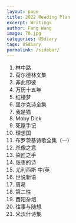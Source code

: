 ```yaml
---
layout: page
title: 2022 Reading Plan
excerpt: Writings
author: Fang Wang
image: 70.jpg
categories: USdiary
tags: USdiary
permalink: /sidebar/
---
```


1. 林中路
2. 荷尔德林文集
3. 非此即彼
4. 万历十五年
5. 红楼梦
6. 里尔克诗全集
7. 我是猫
8. Moby Dick
9. 死屋手记
10. 理想国
11. 布罗茨基诗歌全集（一）
12. 杀像之意
13. 染匠之手 
14. 张枣的诗
15. 尤利西斯 中/英
16. 世说新语
17. 周易
18. 第二性
19. 酉阳杂俎
20. 往事与随想
21. 米沃什诗集

